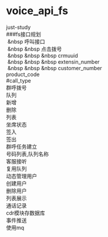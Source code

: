 # voice_api_fs
just-study<br>
###fs接口规划<br>
&nbsp;&nbsp 呼叫接口<br>
&nbsp;&nbsp&nbsp;&nbsp 点击拨号<br>
&nbsp;&nbsp&nbsp;&nbsp&nbsp;&nbsp crmuuid<br>
&nbsp;&nbsp&nbsp;&nbsp&nbsp;&nbsp extensin_number<br>
&nbsp;&nbsp&nbsp;&nbsp&nbsp;&nbsp customer_number<br>
			product_code<br>
			#call_type<br>
		群呼拨号<br>
			队列<br>
				新增<br>
				删除<br>
				列表<br>
			坐席状态<br>
				签入<br>
				签出<br>
			群呼任务建立<br>
				号码列表,队列名称<br>
		客服接听<br>
			复用队列<br>
	动态管理用户<br>
		创建用户<br>
		删除用户<br>
		列表展示<br>
	通话记录<br>
		cdr模块存数据库<br>
	事件推送<br>
        使用mq<br>
